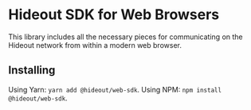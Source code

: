 # Hideout SDK for Web Browsers

This library includes all the necessary pieces for communicating on the
Hideout network from within a modern web browser.

## Installing

Using Yarn: `yarn add @hideout/web-sdk`.
Using NPM: `npm install @hideout/web-sdk`.
